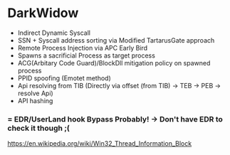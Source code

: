 # DarkWidow

- Indirect Dynamic Syscall
- SSN + Syscall address sorting via Modified TartarusGate approach
- Remote Process Injection via APC Early Bird
- Spawns a sacrificial Process as target process
- ACG(Arbitary Code Guard)/BlockDll mitigation policy on spawned process
- PPID spoofing (Emotet method)
- Api resolving from TIB (Directly via offset (from TIB) -> TEB -> PEB -> resolve Api)
- API hashing

### = EDR/UserLand hook Bypass Probably! -> Don't have EDR to check it though ;(


https://en.wikipedia.org/wiki/Win32_Thread_Information_Block
